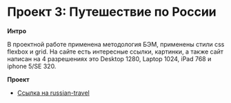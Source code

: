 # Проект 3: Путешествие по России

**Интро**

В проектной работе применена методология БЭМ, применены стили css flexbox и grid.
На сайте есть интересные ссылки, картинки, а также сайт написан на 4 разрешениях это Desktop 1280, Laptop 1024,
iPad 768 и iphone 5/SE 320.

**Проект**

* [Ссылка на russian-travel](https://scriptgraf.github.io/russian-travel/.)




